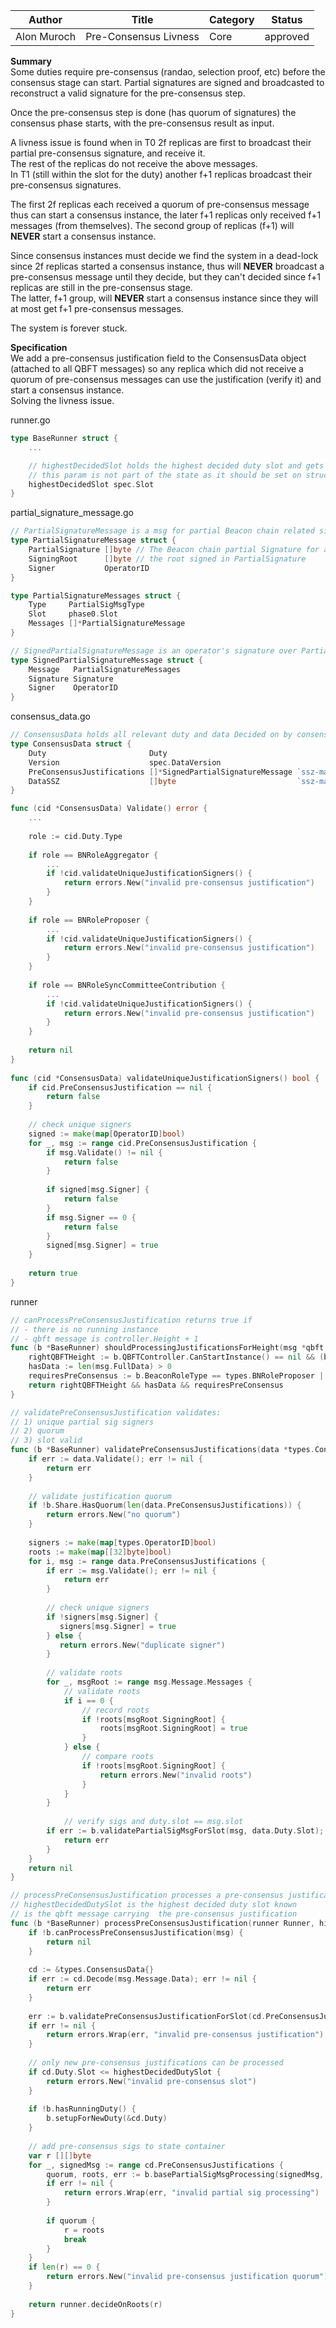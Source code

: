 | Author      | Title                 | Category | Status |
|-------------|-----------------------|----------|--------|
| Alon Muroch | Pre-Consensus Livness | Core     | approved  |

**Summary**  
Some duties require pre-consensus (randao, selection proof, etc) before the consensus stage can start. Partial signatures are signed and broadcasted to reconstruct a valid signature for the pre-consensus step.

Once the pre-consensus step is done (has quorum of signatures) the consensus phase starts, with the pre-consensus result as input.

A livness issue is found when in T0 2f replicas are first to broadcast their partial pre-consensus signature, and receive it.  
The rest of the replicas do not receive the above messages.  
In T1 (still within the slot for the duty) another f+1 replicas broadcast their pre-consensus signatures.  

The first 2f replicas each received a quorum of pre-consensus message thus can start a consensus instance, the later f+1 replicas only received f+1 messages (from themselves). The second group of replicas (f+1) will **NEVER** start a consensus instance.

Since consensus instances must decide we find the system in a dead-lock since 2f replicas started a consensus instance, thus will **NEVER** broadcast a pre-consensus message until they decide, but they can't decided since f+1 replicas are still in the pre-consensus stage.  
The latter, f+1 group, will **NEVER** start a consensus instance since they will at most get f+1 pre-consensus messages.

The system is forever stuck.

**Specification**  
We add a pre-consensus justification field to the ConsensusData object (attached to all QBFT messages) so any replica which did not receive a quorum of pre-consensus messages can use the justification (verify it) and start a consensus instance.   
Solving the livness issue.

runner.go
```go
type BaseRunner struct {
	...

	// highestDecidedSlot holds the highest decided duty slot and gets updated after each decided is reached
	// this param is not part of the state as it should be set on struct init and updated during normal operations when decided
	highestDecidedSlot spec.Slot
}
```

partial_signature_message.go
```go
// PartialSignatureMessage is a msg for partial Beacon chain related signatures (like partial attestation, block, randao sigs)
type PartialSignatureMessage struct {
    PartialSignature []byte // The Beacon chain partial Signature for a duty
    SigningRoot      []byte // the root signed in PartialSignature
    Signer           OperatorID
}

type PartialSignatureMessages struct {
	Type     PartialSigMsgType
	Slot     phase0.Slot
	Messages []*PartialSignatureMessage
}

// SignedPartialSignatureMessage is an operator's signature over PartialSignatureMessage
type SignedPartialSignatureMessage struct {
    Message   PartialSignatureMessages
    Signature Signature
    Signer    OperatorID
}

```

consensus_data.go
```go
// ConsensusData holds all relevant duty and data Decided on by consensus
type ConsensusData struct {
    Duty                       Duty
    Version                    spec.DataVersion
    PreConsensusJustifications []*SignedPartialSignatureMessage `ssz-max:"13"`
    DataSSZ                    []byte                           `ssz-max:"1073807360"` // 2^30+2^16 (considering max block size 2^30)
}

func (cid *ConsensusData) Validate() error {
    ...
    
    role := cid.Duty.Type
    
    if role == BNRoleAggregator {
        ...
        if !cid.validateUniqueJustificationSigners() {
            return errors.New("invalid pre-consensus justification")
        }
    }
    
    if role == BNRoleProposer {
        ...
        if !cid.validateUniqueJustificationSigners() {
            return errors.New("invalid pre-consensus justification")
        }
    }
    
    if role == BNRoleSyncCommitteeContribution {
        ...
        if !cid.validateUniqueJustificationSigners() {
            return errors.New("invalid pre-consensus justification")
        }
    }
    
    return nil
}
    
func (cid *ConsensusData) validateUniqueJustificationSigners() bool {
    if cid.PreConsensusJustification == nil {
        return false
    }
    
    // check unique signers
    signed := make(map[OperatorID]bool)
    for _, msg := range cid.PreConsensusJustification {
        if msg.Validate() != nil {
			return false
        }
    
        if signed[msg.Signer] {
            return false
        }
        if msg.Signer == 0 {
            return false
        }
        signed[msg.Signer] = true
    }
    
    return true
}
```

runner
```go
// canProcessPreConsensusJustification returns true if
// - there is no running instance
// - qbft message is controller.Height + 1
func (b *BaseRunner) shouldProcessingJustificationsForHeight(msg *qbft.SignedMessage) bool {
    rightQBFTHeight := b.QBFTController.CanStartInstance() == nil && (b.QBFTController.Height == msg.Message.Height || b.QBFTController.Height+1 == msg.Message.Height)
    hasData := len(msg.FullData) > 0
    requiresPreConsensus := b.BeaconRoleType == types.BNRoleProposer || b.BeaconRoleType == types.BNRoleAggregator || b.BeaconRoleType == types.BNRoleSyncCommitteeContribution
    return rightQBFTHeight && hasData && requiresPreConsensus
}

// validatePreConsensusJustification validates:
// 1) unique partial sig signers
// 2) quorum
// 3) slot valid
func (b *BaseRunner) validatePreConsensusJustifications(data *types.ConsensusData) error {
    if err := data.Validate(); err != nil {
        return err
    }
    
    // validate justification quorum
    if !b.Share.HasQuorum(len(data.PreConsensusJustifications)) {
        return errors.New("no quorum")
    }
    
    signers := make(map[types.OperatorID]bool)
    roots := make(map[[32]byte]bool)
    for i, msg := range data.PreConsensusJustifications {
        if err := msg.Validate(); err != nil {
            return err
		}
        
        // check unique signers
        if !signers[msg.Signer] {
           signers[msg.Signer] = true
        } else { 
		   return errors.New("duplicate signer")
        }
        
        // validate roots
        for _, msgRoot := range msg.Message.Messages {
            // validate roots
            if i == 0 {
                // record roots
                if !roots[msgRoot.SigningRoot] {
                    roots[msgRoot.SigningRoot] = true
                }
            } else {
                // compare roots
                if !roots[msgRoot.SigningRoot] {
                    return errors.New("invalid roots")
                }
            }
        }
            
            // verify sigs and duty.slot == msg.slot
        if err := b.validatePartialSigMsgForSlot(msg, data.Duty.Slot); err != nil {
            return err
        }
    }
    return nil
}

// processPreConsensusJustification processes a pre-consensus justification
// highestDecidedDutySlot is the highest decided duty slot known
// is the qbft message carrying  the pre-consensus justification
func (b *BaseRunner) processPreConsensusJustification(runner Runner, highestDecidedDutySlot phase0.Slot, msg *qbft.SignedMessage) error {
    if !b.canProcessPreConsensusJustification(msg) {
        return nil
    }
    
    cd := &types.ConsensusData{}
    if err := cd.Decode(msg.Message.Data); err != nil {
        return err
    }
    
    err := b.validatePreConsensusJustificationForSlot(cd.PreConsensusJustifications, cd.Duty.Slot)
    if err != nil {
        return errors.Wrap(err, "invalid pre-consensus justification")
    }
    
    // only new pre-consensus justifications can be processed
    if cd.Duty.Slot <= highestDecidedDutySlot {
        return errors.New("invalid pre-consensus slot")
    }
    
    if !b.hasRunningDuty() {
        b.setupForNewDuty(&cd.Duty)
    }
    
    // add pre-consensus sigs to state container
    var r [][]byte
    for _, signedMsg := range cd.PreConsensusJustifications {
        quorum, roots, err := b.basePartialSigMsgProcessing(signedMsg, b.State.PreConsensusContainer)
        if err != nil {
            return errors.Wrap(err, "invalid partial sig processing")
        }
        
        if quorum {
            r = roots
            break
        }
    }
    if len(r) == 0 {
        return errors.New("invalid pre-consensus justification quorum")
    }
    
    return runner.decideOnRoots(r)
}

```